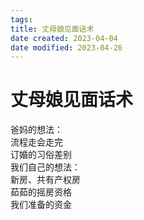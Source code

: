 ```yaml
---
tags:
title: 丈母娘见面话术
date created: 2023-04-04
date modified: 2023-04-26
---
```


# 丈母娘见面话术

爸妈的想法：  
流程走会走完  
订婚的习俗差别  
我们自己的想法：  
新房、共有产权房  
茹茹的摇房资格  
我们准备的资金
